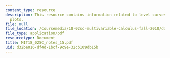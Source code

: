 ```yaml
---
content_type: resource
description: This resource contains information related to level curves and contour
  plots.
file: null
file_location: /coursemedia/18-02sc-multivariable-calculus-fall-2010/d32be016df4d1bcf9c9e32cb109db15b_MIT18_02SC_notes_15.pdf
file_type: application/pdf
resourcetype: Document
title: MIT18_02SC_notes_15.pdf
uid: d32be016-df4d-1bcf-9c9e-32cb109db15b
---
```


